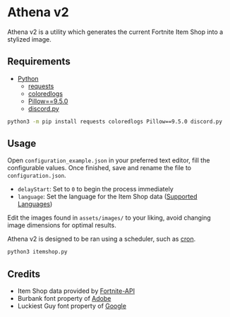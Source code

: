 # Athena v2

Athena v2 is a utility which generates the current Fortnite Item Shop into a stylized image.

## Requirements

- [Python](https://www.python.org/downloads/)
    - [requests](http://docs.python-requests.org/en/master/user/install/)
    - [coloredlogs](https://pypi.org/project/coloredlogs/)
    - [Pillow==9.5.0](https://pillow.readthedocs.io/en/stable/installation.html#basic-installation)
    - [discord.py](https://discordpy.readthedocs.io)

```bash
python3 -m pip install requests coloredlogs Pillow==9.5.0 discord.py
```

## Usage

Open `configuration_example.json` in your preferred text editor, fill the configurable values. Once finished, save and rename the file to `configuration.json`.

- `delayStart`: Set to `0` to begin the process immediately
- `language`: Set the language for the Item Shop data ([Supported Languages](https://fortnite-api.com/documentation))

Edit the images found in `assets/images/` to your liking, avoid changing image dimensions for optimal results.

Athena v2 is designed to be ran using a scheduler, such as [cron](https://en.wikipedia.org/wiki/Cron).

```bash
python3 itemshop.py
```

## Credits

- Item Shop data provided by [Fortnite-API](https://fortnite-api.com/)
- Burbank font property of [Adobe](https://fonts.adobe.com/fonts/burbank)
- Luckiest Guy font property of [Google](https://fonts.google.com/specimen/Luckiest+Guy)
